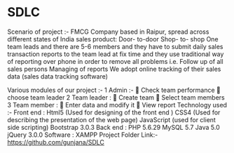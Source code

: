 # SDLC
Scenario of project :-
FMCG Company based in Raipur, spread across different states of India sales product:
Door- to-door
Shop- to- shop
One team leads and there are 5-6 members and they have to submit daily sales transaction reports to the team lead at fix time and they use traditional way of reporting over phone in order to remove all problems i.e.
Follow up of all sales persons
Managing of reports
We adopt online tracking of their sales data (sales data tracking software)

Various modules of our project :-
1 Admin :-
	Check team performance
	choose team leader
2 Team leader :
	Create team
	Select team members
3 Team member :
	Enter data and modify it
	View report
Technology used :- 
Front end :
Html5 (Used for designing of the front end )
CSS4 (Used for describing the presentation of the web page)
JavaScript (used for client side scripting)
Bootstrap 3.0.3
Back end :
PHP 5.6.29
MySQL 5.7
Java 5.0
jQuery 3.0.0
Software :
XAMPP
Project Folder Link:-https://github.com/gunjana/SDLC
